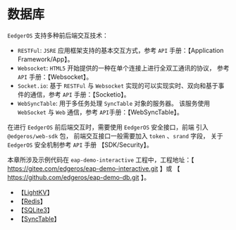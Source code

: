 # 数据库

`EedgerOS` 支持多种前后端交互技术：

+ `RESTFul`: `JSRE` 应用框架支持的基本交互方式，参考 `API` 手册：【Application Framework/App】。
+ `Websocket`:  `HTML5` 开始提供的一种在单个连接上进行全双工通讯的协议， 参考 `API` 手册：【Websocket】。
+ `Socket.io`:  基于 `RESTFul` 与 `Websocket` 实现的可以实现实时、双向和基于事件的通信，参考 `API` 手册：【Socketio】。
+ `WebSyncTable`: 用于多任务处理 `SyncTable` 对象的服务器。 该服务使用 `WebSocket` 与 `Web` 通信，参考 `API`手册：【WebSyncTable】。

在进行 `EedgerOS` 前后端交互时，需要使用 `EedgerOS` 安全接口，前端 引入 `@edgeros/web-sdk` 包， 前端交互接口一般需要加入 `token` 、`srand` 字段， 关于 `EedgerOS` 安全机制参考 `API` 手册 【SDK/Security】。

本章所涉及示例代码在 `eap-demo-interactive` 工程中，工程地址：【 https://gitee.com/edgeros/eap-demo-interactive.git 】或 【 https://github.com/edgeros/eap-demo-db.git 】。

+ 【[LightKV](./doc/LightKV.md)】
+ 【[Redis](./doc/Redis.md)】
+ 【[SQLite3](./doc/SQLite3.md)】
+ 【[SyncTable](./doc/SyncTable.md)】

